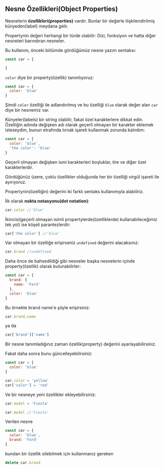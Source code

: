 ## Nesne Özellikleri(Object Properties)

Nesnelerin **özellikleri(properties)** vardır. Bunlar bir değerle ilişkilendirilmiş künyeden(label) meydana gelir.

Propertynin değeri herhangi bir türde olabilir: Dizi, fonksiyon ve hatta diğer nesneleri barındıran nesneler. 

Bu kullanım, önceki bölümde gördüğümüz nesne yazım sentaksı:

```js
const car = {

}
```

`color` diye bir property(özellik) tanımlıyoruz:

```js
const car = {
  color: 'blue'
}
```

Şimdi `color` özelliği ile adlandırılmış ve bu özelliği `blue` olarak değer alan `car` diye bir nesnemiz var.

Künyeler(labels) bir string olabilir, fakat özel karakterlere dikkat edin. Özelliğin adında değişken adı olarak geçerli olmayan bir karakter eklemek isteseydim, bunun etrafında tırnak işareti kullanmak zorunda kalırdım:

```js
const car = {
  color: 'blue',
  'the color': 'blue'
}
```

Geçerli olmayan değişken ismi karakterleri boşluklar, tire ve diğer özel karakterlerdir.

Gördüğünüz üzere, çoklu özellikler olduğunda her bir özelliği virgül işareti ile ayırıyoruz.

Propertynin(özelliğin) değerini iki farklı sentaks kullanımıyla alabiliriz.

İlk olarak **nokta notasyonu(dot notation)**:

```js
car.color //'blue'
```

İkincisi(geçerli olmayan isimli propertylerde(özelliklerde) kullanabileceğimiz tek yol) ise köşeli parantezlerdir:

```js
car['the color'] //'blue'
```

Var olmayan bir özelliğe erişirseniz `undefined` değerini alacaksınız:

```js
car.brand //undefined
```

Daha önce de bahsedildiği gibi nesneler başka nesnelerin içinde property(özellik) olarak bulunabilirler:

```js
const car = {
  brand: {
    name: 'Ford'
  },
  color: 'blue'
}
```

Bu örnekte brand name'e şöyle erişirsiniz:

```js
car.brand.name
```

ya da

```js
car['brand']['name']
```

Bir nesne tanımladığınız zaman özellik(property) değerini ayarlayabilirsiniz.

Fakat daha sonra bunu güncelleyebilirsiniz:

```js
const car = {
  color: 'blue'
}

car.color = 'yellow'
car['color'] = 'red'
```

Ve bir nesneye yeni özellikler ekleyebilirsiniz:

```js
car.model = 'Fiesta'

car.model //'Fiesta'
```

Verilen nesne

```js
const car = {
  color: 'blue',
  brand: 'Ford'
}
```

bundan bir özellik silebilmek için kullanmanız gereken

```js
delete car.brand
```